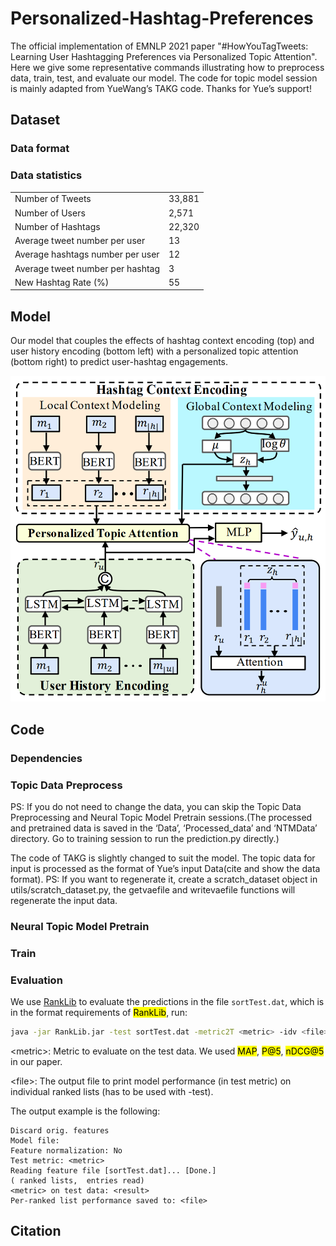 <!--
 * @Author: your name
 * @Date: 2021-10-17 00:21:46
 * @LastEditTime: 2021-10-17 15:01:31
 * @LastEditors: Please set LastEditors
 * @Description: In User Settings Edit
 * @FilePath: /Personalized-Hashtag-Preferences/README.md
-->

# Personalized-Hashtag-Preferences

The official implementation of EMNLP 2021 paper "#HowYouTagTweets: Learning User Hashtagging Preferences via Personalized Topic Attention". Here we give some representative commands illustrating how to preprocess data, train, test, and evaluate our model. The code for topic model session is mainly adapted from YueWang’s TAKG code. Thanks for Yue’s support!


## Dataset

### Data format

### Data statistics

<table class="tg">
<tbody>
  <tr>
    <td>Number of Tweets</td>
    <td>33,881</td>
  </tr>
  <tr>
    <td>Number of Users </td>
    <td>2,571</td>
  </tr>
  <tr>
    <td>Number of Hashtags</td>
    <td>22,320</td>
  </tr>
  <tr>
    <td>Average tweet number per user </td>
    <td>13</td>
  </tr>
  <tr>
    <td>Average hashtags number per user </td>
    <td>12</td>
  </tr>
  <tr>
    <td>Average tweet number per hashtag </td>
    <td>3</td>
  </tr>
  <tr>
    <td>New Hashtag Rate (%) </td>
    <td>55</td>
  </tr>
</tbody>
</table>

## Model

Our model that couples the effects of hashtag context encoding (top) and user history encoding (bottom left) with a personalized topic attention (bottom right) to predict user-hashtag engagements.

![](https://raw.githubusercontent.com/Yb-Z/images/main/20211017144829.png)

## Code

### Dependencies

### Topic Data Preprocess

PS: If you do not need to change the data, you can skip the Topic Data Preprocessing and Neural Topic Model Pretrain sessions.(The processed and pretrained data is saved in the ‘Data’, ‘Processed_data’ and ‘NTMData’ directory. Go to training session to run the prediction.py directly.)

The code of TAKG is slightly changed to suit the model. The topic data for input is processed as the format of Yue’s input Data(cite and show the data format). 
PS: If you want to regenerate it, create a scratch_dataset object in utils/scratch_dataset.py, the getvaefile and  writevaefile functions will regenerate the input data.


### Neural Topic Model Pretrain

### Train

### Evaluation

We use [RankLib](https://sourceforge.net/p/lemur/wiki/RankLib/) to evaluate the predictions in the file `sortTest.dat`, which is in the format requirements of <mark>RankLib</mark>, run:

```bash
java -jar RankLib.jar -test sortTest.dat -metric2T <metric> -idv <file>
```

\<metric>: Metric to evaluate on the test data. We used <mark>MAP</mark>, <mark>P@5</mark>, <mark>nDCG@5</mark> in our paper.

\<file>: The output file to print model performance (in test metric) on individual ranked lists (has to be used with -test).

The output example is the following:

```
Discard orig. features
Model file:
Feature normalization: No
Test metric: <metric>
Reading feature file [sortTest.dat]... [Done.]
( ranked lists,  entries read)
<metric> on test data: <result>
Per-ranked list performance saved to: <file>
```

## Citation
